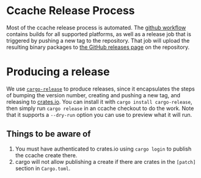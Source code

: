 # Ccache Release Process

Most of the ccache release process is automated. The [github workflow](https://github.com/shediao/ccache/actions?query=workflow%3Aci) contains builds for all supported platforms, as well as a release job that is triggered by pushing a new tag to the repository. That job will upload the resulting binary packages to [the GitHub releases page](https://github.com/shediao/ccache/releases) on the repository.

# Producing a release

We use [`cargo-release`](https://crates.io/crates/cargo-release) to produce releases, since it encapsulates the steps of bumping the version number, creating and pushing a new tag, and releasing to [crates.io](https://crates.io/crates/ccache). You can install it with `cargo install cargo-release`, then simply run `cargo release` in an ccache checkout to do the work. Note that it supports a `--dry-run` option you can use to preview what it will run.

## Things to be aware of

1. You must have authenticated to crates.io using `cargo login` to publish the ccache create there.
2. cargo will not allow publishing a create if there are crates in the `[patch]` section in `Cargo.toml`.
